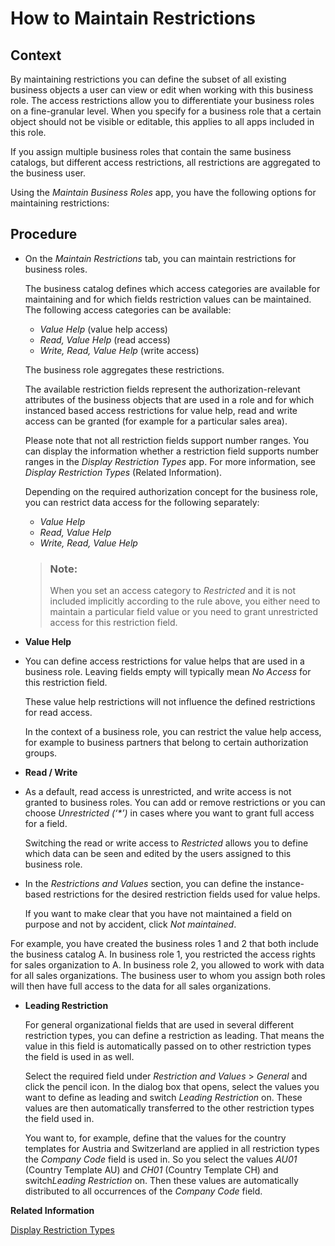 <!-- loioc926d691d7144f7dba16f8e12ad81d28 -->

# How to Maintain Restrictions



<a name="loioc926d691d7144f7dba16f8e12ad81d28__HowToMaintainAccessResctrictions_context"/>

## Context

By maintaining restrictions you can define the subset of all existing business objects a user can view or edit when working with this business role. The access restrictions allow you to differentiate your business roles on a fine-granular level. When you specify for a business role that a certain object should not be visible or editable, this applies to all apps included in this role.

If you assign multiple business roles that contain the same business catalogs, but different access restrictions, all restrictions are aggregated to the business user.

Using the *Maintain Business Roles* app, you have the following options for maintaining restrictions:



<a name="loioc926d691d7144f7dba16f8e12ad81d28__HowToMaintainAccessResctrictions_steps"/>

## Procedure

-   On the *Maintain Restrictions* tab, you can maintain restrictions for business roles.

    The business catalog defines which access categories are available for maintaining and for which fields restriction values can be maintained. The following access categories can be available:

    -   *Value Help* \(value help access\)
    -   *Read, Value Help* \(read access\)
    -   *Write, Read, Value Help* \(write access\)

    The business role aggregates these restrictions.

    The available restriction fields represent the authorization-relevant attributes of the business objects that are used in a role and for which instanced based access restrictions for value help, read and write access can be granted \(for example for a particular sales area\).

    Please note that not all restriction fields support number ranges. You can display the information whether a restriction field supports number ranges in the *Display Restriction Types* app. For more information, see *Display Restriction Types* \(Related Information\).

    Depending on the required authorization concept for the business role, you can restrict data access for the following separately:

    -   *Value Help*
    -   *Read, Value Help*
    -   *Write, Read, Value Help*

    > ### Note:  
    > When you set an access category to *Restricted* and it is not included implicitly according to the rule above, you either need to maintain a particular field value or you need to grant unrestricted access for this restriction field.

-   **Value Help** 
-   You can define access restrictions for value helps that are used in a business role. Leaving fields empty will typically mean *No Access* for this restriction field.

    These value help restrictions will not influence the defined restrictions for read access.

    In the context of a business role, you can restrict the value help access, for example to business partners that belong to certain authorization groups.

-   **Read / Write** 
-   As a default, read access is unrestricted, and write access is not granted to business roles. You can add or remove restrictions or you can choose *Unrestricted \(‘\*’\)* in cases where you want to grant full access for a field.

    Switching the read or write access to *Restricted* allows you to define which data can be seen and edited by the users assigned to this business role.

-   In the *Restrictions and Values* section, you can define the instance-based restrictions for the desired restriction fields used for value helps.

    If you want to make clear that you have not maintained a field on purpose and not by accident, click *Not maintained*.




For example, you have created the business roles 1 and 2 that both include the business catalog A. In business role 1, you restricted the access rights for sales organization to A. In business role 2, you allowed to work with data for all sales organizations. The business user to whom you assign both roles will then have full access to the data for all sales organizations.

-   **Leading Restriction**

    For general organizational fields that are used in several different restriction types, you can define a restriction as leading. That means the value in this field is automatically passed on to other restriction types the field is used in as well.

    Select the required field under *Restriction and Values* \> *General* and click the pencil icon. In the dialog box that opens, select the values you want to define as leading and switch *Leading Restriction* on. These values are then automatically transferred to the other restriction types the field used in.

    You want to, for example, define that the values for the country templates for Austria and Switzerland are applied in all restriction types the *Company Code* field is used in. So you select the values *AU01* \(Country Template AU\) and *CH01* \(Country Template CH\) and switch*Leading Restriction* on. Then these values are automatically distributed to all occurrences of the *Company Code* field.


**Related Information**  


[Display Restriction Types](Display_Restriction_Types_9203905.md "You can use this app to display restriction types and their validity.")





